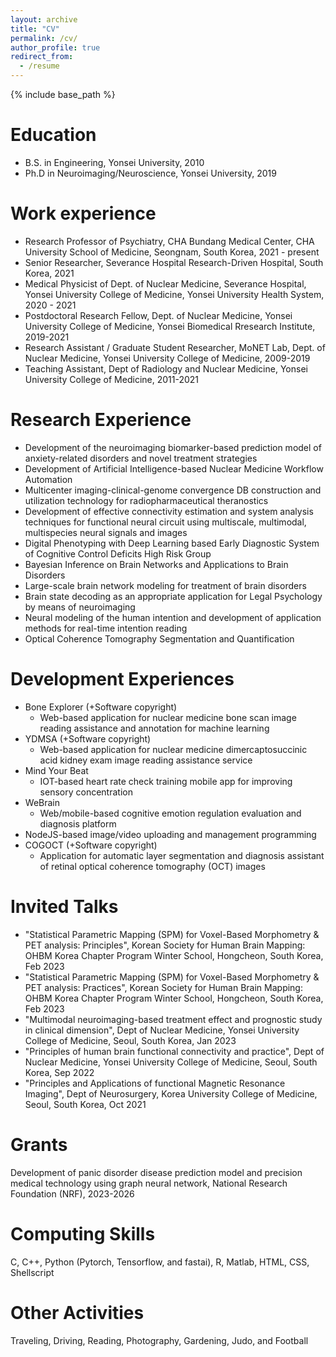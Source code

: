 ```yaml
---
layout: archive
title: "CV"
permalink: /cv/
author_profile: true
redirect_from:
  - /resume
---
```


{% include base_path %}


Education
======
* B.S. in Engineering, Yonsei University, 2010
* Ph.D in Neuroimaging/Neuroscience, Yonsei University, 2019


Work experience
======
* Research Professor of Psychiatry, CHA Bundang Medical Center, CHA University School of Medicine, Seongnam, South Korea, 2021 - present
* Senior Researcher, Severance Hospital Research-Driven Hospital, South Korea, 2021
* Medical Physicist of Dept. of Nuclear Medicine, Severance Hospital, Yonsei University College of Medicine, Yonsei University Health System, 2020 - 2021
* Postdoctoral Research Fellow, Dept. of Nuclear Medicine, Yonsei University College of Medicine, Yonsei Biomedical Rresearch Institute, 2019-2021
* Research Assistant / Graduate Student Researcher, MoNET Lab, Dept. of Nuclear Medicine, Yonsei University College of Medicine, 2009-2019
* Teaching Assistant, Dept of Radiology and Nuclear Medicine, Yonsei University College of Medicine, 2011-2021
  

Research Experience
======
* Development of the neuroimaging biomarker-based prediction model of anxiety-related disorders and novel treatment strategies
* Development of Artificial Intelligence-based Nuclear Medicine Workflow Automation
* Multicenter imaging-clinical-genome convergence DB construction and utilization technology for radiopharmaceutical theranostics
* Development of effective connectivity estimation and system analysis techniques for functional neural circuit using multiscale, multimodal, multispecies neural signals and images
* Digital Phenotyping with Deep Learning based Early Diagnostic System of Cognitive Control Deficits High Risk Group
* Bayesian Inference on Brain Networks and Applications to Brain Disorders
* Large-scale brain network modeling for treatment of brain disorders
* Brain state decoding as an appropriate application for Legal Psychology by means of neuroimaging
* Neural modeling of the human intention and development of application methods for real-time intention reading
* Optical Coherence Tomography Segmentation and Quantification


Development Experiences
======
* Bone Explorer (+Software copyright)
  * Web-based application for nuclear medicine bone scan image reading assistance and annotation for machine learning 
* YDMSA (+Software copyright)
  * Web-based application for nuclear medicine dimercaptosuccinic acid kidney exam image reading assistance service
* Mind Your Beat
  * IOT-based heart rate check training mobile app for improving sensory concentration
* WeBrain
  * Web/mobile-based cognitive emotion regulation evaluation and diagnosis platform
* NodeJS-based image/video uploading and management programming
* COGOCT (+Software copyright)
  * Application for automatic layer segmentation and diagnosis assistant of retinal optical coherence tomography (OCT) images


Invited Talks
======
* "Statistical Parametric Mapping (SPM) for Voxel-Based Morphometry & PET analysis: Principles", Korean Society for Human Brain Mapping: OHBM Korea Chapter Program Winter School, Hongcheon, South Korea, Feb 2023
* "Statistical Parametric Mapping (SPM) for Voxel-Based Morphometry & PET analysis: Practices", Korean Society for Human Brain Mapping: OHBM Korea Chapter Program Winter School, Hongcheon, South Korea, Feb 2023
* "Multimodal neuroimaging-based treatment effect and prognostic study in clinical dimension", Dept of Nuclear Medicine, Yonsei University College of Medicine, Seoul, South Korea, Jan 2023
* "Principles of human brain functional connectivity and practice", Dept of Nuclear Medicine, Yonsei University College of Medicine, Seoul, South Korea, Sep 2022
* "Principles and Applications of functional Magnetic Resonance Imaging", Dept of Neurosurgery, Korea University College of Medicine, Seoul, South Korea, Oct 2021
  
Grants
======
Development of panic disorder disease prediction model and precision medical technology using graph neural network, National Research Foundation (NRF), 2023-2026
  
Computing Skills
======
C, C++, Python (Pytorch, Tensorflow, and fastai), R, Matlab, HTML, CSS, Shellscript
  
    
  
Other Activities
======
Traveling, Driving, Reading, Photography, Gardening, Judo, and Football
